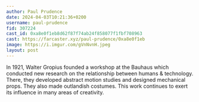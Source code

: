 ```yaml
---
author: Paul Prudence
date: 2024-04-03T10:21:36+0200
username: paul-prudence
fid: 307224
cast_id: 0xa8e0f1eb8d62f87f74ab24f858077f1fbf708963
cast: https://farcaster.xyz/paul-prudence/0xa8e0f1eb
image: https://i.imgur.com/gVnNvnH.jpeg
layout: post
---
```


In 1921, Walter Gropius founded a workshop at the Bauhaus which conducted new research on the relationship between humans & technology. There, they developed abstract motion studies and designed mechanical props. They also made outlandish costumes. This work continues to exert its influence in many areas of creativity.

<img src='https://i.imgur.com/gVnNvnH.jpeg' alt='' referrerpolicy='no-referrer'/>
<img src='https://i.imgur.com/k0q7cas.jpeg' alt='' referrerpolicy='no-referrer'/>
